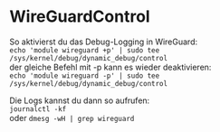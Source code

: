 # WireGuardControl

So aktivierst du das Debug-Logging in WireGuard:  
`echo 'module wireguard +p' | sudo tee /sys/kernel/debug/dynamic_debug/control`  
der gleiche Befehl mit -p kann es wieder deaktivieren:  
`echo 'module wireguard -p' | sudo tee /sys/kernel/debug/dynamic_debug/control`  

Die Logs kannst du dann so aufrufen:  
`journalctl -kf`  
oder 
`dmesg -wH | grep wireguard`  
